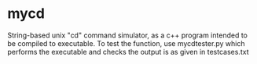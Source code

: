 # mycd

String-based unix "cd" command simulator, as a c++ program intended to be compiled to executable. To test the function, use mycdtester.py which performs the executable and checks the output is as given in testcases.txt
